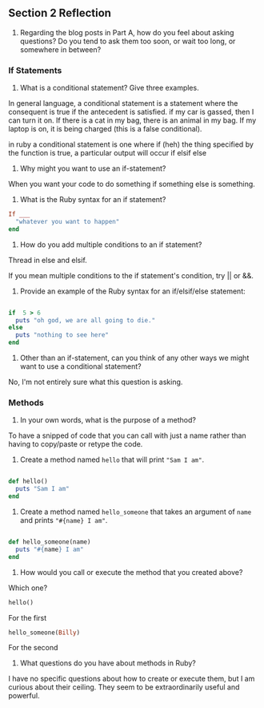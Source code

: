 ## Section 2 Reflection

1. Regarding the blog posts in Part A, how do you feel about asking questions? Do you tend to ask them too soon, or wait too long, or somewhere in between?

### If Statements

1. What is a conditional statement? Give three examples.

In general language, a conditional statement is a statement where the consequent is true if the antecedent is satisfied.
if my car is gassed, then I can turn it on.
If there is a cat in my bag, there is an animal in my bag.
If my laptop is on, it is being charged (this is a false conditional).

in ruby a conditional statement is one where if (heh) the thing specified by the function is true, a particular output will occur
if
elsif
else

1. Why might you want to use an if-statement?

When you want your code to do something if something else is something.

1. What is the Ruby syntax for an if statement?

```ruby
If ___
  "whatever you want to happen"
end


```

1. How do you add multiple conditions to an if statement?

Thread in else and elsif.

If you mean multiple conditions to the if statement's condition, try || or &&.

1. Provide an example of the Ruby syntax for an if/elsif/else statement:

```ruby

if  5 > 6
  puts "oh god, we are all going to die."
else
  puts "nothing to see here"
end

```

1. Other than an if-statement, can you think of any other ways we might want to use a conditional statement?

No, I'm not entirely sure what this question is asking.

### Methods

1. In your own words, what is the purpose of a method?

To have a snipped of code that you can call with just a name rather than having
to copy/paste or retype the code.

1. Create a method named `hello` that will print `"Sam I am"`.

````ruby

def hello()
  puts "Sam I am"
end

````
1. Create a method named `hello_someone` that takes an argument of `name` and prints `"#{name} I am"`.

````ruby

def hello_someone(name)
  puts "#{name} I am"
end

````

1. How would you call or execute the method that you created above?

Which one?

````ruby
hello()
````
For the first

```ruby
hello_someone(Billy)
```
For the second

1. What questions do you have about methods in Ruby?

I have no specific questions about how to create or execute them, but I am curious
about their ceiling. They seem to be extraordinarily useful and powerful.
